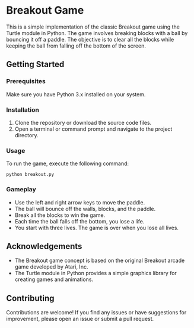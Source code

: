 
# Breakout Game

This is a simple implementation of the classic Breakout game using the Turtle module in Python. The game involves breaking blocks with a ball by bouncing it off a paddle. The objective is to clear all the blocks while keeping the ball from falling off the bottom of the screen.

## Getting Started

### Prerequisites

Make sure you have Python 3.x installed on your system.

### Installation

1.  Clone the repository or download the source code files.
2.  Open a terminal or command prompt and navigate to the project directory.

### Usage

To run the game, execute the following command:

```
python breakout.py
```

### Gameplay

-   Use the left and right arrow keys to move the paddle.
-   The ball will bounce off the walls, blocks, and the paddle.
-   Break all the blocks to win the game.
-   Each time the ball falls off the bottom, you lose a life.
-   You start with three lives. The game is over when you lose all lives.


## Acknowledgements

-   The Breakout game concept is based on the original Breakout arcade game developed by Atari, Inc.
-   The Turtle module in Python provides a simple graphics library for creating games and animations.


## Contributing

Contributions are welcome! If you find any issues or have suggestions for improvement, please open an issue or submit a pull request.